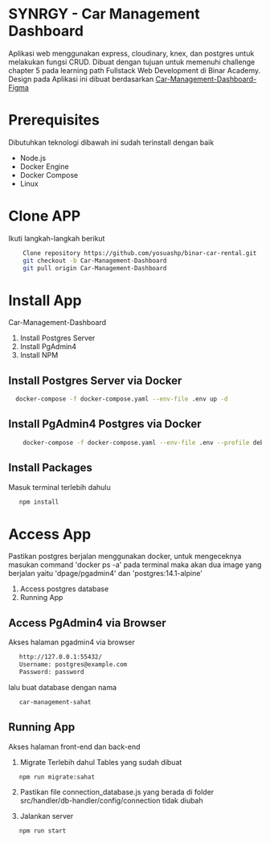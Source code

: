 # SYNRGY - Car Management Dashboard

Aplikasi web menggunakan express, cloudinary, knex, dan postgres untuk melakukan fungsi CRUD. Dibuat dengan tujuan untuk memenuhi challenge chapter 5 pada learning path Fullstack Web Development di Binar Academy. Design pada Aplikasi ini dibuat berdasarkan [Car-Management-Dashboard-Figma](https://www.figma.com/file/QiNXZPX7OwUeFzqSPuiQBE/BCR---Binar-Car-Rental?type=design&node-id=18343-5831&mode=design&t=ChhDUoaZb8FmFWPk-0)

# Prerequisites
Dibutuhkan teknologi dibawah ini sudah terinstall dengan baik
- Node.js
- Docker Engine
- Docker Compose
- Linux

# Clone APP
Ikuti langkah-langkah berikut
```bash
    Clone repository https://github.com/yosuashp/binar-car-rental.git
    git checkout -b Car-Management-Dashboard
    git pull origin Car-Management-Dashboard
```

# Install App
Car-Management-Dashboard
1. Install Postgres Server 
2. Install PgAdmin4
3. Install NPM

## Install Postgres Server via Docker
```bash
  docker-compose -f docker-compose.yaml --env-file .env up -d
```
## Install PgAdmin4 Postgres via Docker
```bash
    docker-compose -f docker-compose.yaml --env-file .env --profile debug up -d
```
## Install Packages
Masuk terminal terlebih dahulu
```bash
   npm install
```
# Access App
Pastikan postgres berjalan menggunakan docker, untuk mengeceknya masukan command 'docker ps -a' pada terminal maka akan dua image yang berjalan yaitu 'dpage/pgadmin4' dan 'postgres:14.1-alpine'
1. Access postgres database
2. Running App

## Access PgAdmin4 via Browser
Akses halaman pgadmin4 via browser
```bash
   http://127.0.0.1:55432/
   Username: postgres@example.com
   Password: password
```
lalu buat database dengan nama
```bash
   car-management-sahat
```
## Running App
Akses halaman front-end dan back-end
1. Migrate Terlebih dahul Tables yang sudah dibuat
```bash
   npm run migrate:sahat
```
2. Pastikan file connection_database.js yang berada di folder src/handler/db-handler/config/connection tidak diubah

3. Jalankan server
```bash
   npm run start
```